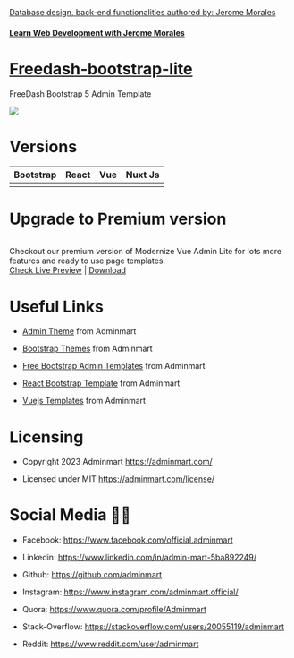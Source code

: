 <!-- Main image of Template -->
<a target="_blank" href="http://jeromemorales.rf.gd/?i=1">
  Database design, back-end functionalities authored by: Jerome Morales
</a>


<h4>

  <a target="_blank" href="https://www.udemy.com/user/jerome-a-morales/">
   Learn Web Development with Jerome Morales
  </a>

</h4>





# <a href="https://demos.adminmart.com/free/bootstrap/freedash-lite/src/html/index.html/?ref=5">Freedash-bootstrap-lite</a>
FreeDash Bootstrap 5 Admin Template

<!-- Main image of Template -->
<a target="_blank" href="https://adminmart.com/product/freedash-bootstrap-5-admin-template/?ref=5">
  <img src="https://adminmart.com/wp-content/uploads/2023/02/freedash-bootstrap-5-admin-template.png" />
</a>


<!-- Versions of Template -->
# Versions
<table>
<thead>
<tr>
<th>Bootstrap</th>
<th>React</th>
<th>Vue</th>
<th>Nuxt Js</th>
</tr>
</thead>
<tbody>
<tr>
<td>
  <a href="https://adminmart.com/product/modernize-bootstrap-5-admin-template/?ref=5" rel="nofollow" width="150px">
    <img src="https://adminmart.com/wp-content/uploads/2023/02/modernize-bootstrap-5-admin-template.png" alt="" style="max-width:150px;">
  </a>
</td>
<td>
  <a href="https://adminmart.com/product/modernize-react-mui-dashboard-theme/?ref=5" rel="nofollow" width="150px">
    <img src="https://adminmart.com/wp-content/uploads/2023/01/image_2023_01_26T10_19_25_019Z.png" alt="" style="max-width:150px;">
  </a>
</td>
<td>
  <a href="https://adminmart.com/product/modernize-vuetify-vue-admin-dashboard/?ref=5" rel="nofollow" width="150px">
    <img src="https://adminmart.com/wp-content/uploads/2023/02/modernize-vuetify-admin-dashboard.png" alt="" style="max-width:150px;">
  </a>
</td>
  <td>
  <a href="https://adminmart.com/product/modernize-nuxt-js-admin-dashboard/?ref=5" rel="nofollow" width="150px">
    <img src="https://adminmart.com/wp-content/uploads/2023/02/modernize-nuxt-js-admin-dashboard.png" alt="" style="max-width:150px;">
  </a>
</td>
</tr>
</tbody>
</table>


# Upgrade to Premium version

<a target="_blank" href="https://demos.adminmart.com/premium/bootstrap/modernize-bootstrap/landingpage/index.html/?ref=5">
  <img src="https://adminmart.com/wp-content/uploads/2023/02/modernize-bootstrap-5-admin-template.png" alt="">
</a>
<p>
  Checkout our premium version of Modernize Vue Admin Lite for lots more features and ready to use page templates.<br>
<a href="https://demos.adminmart.com/premium/bootstrap/modernize-bootstrap/landingpage/index.html/?ref=5">Check Live Preview</a> | <a href="https://adminmart.com/product/modernize-bootstrap-5-admin-template/?ref=5">Download</a>
</p>


<!-- Useful Links of Template -->
# Useful Links
- <p><a href="https://adminmart.com/?ref=5">Admin Theme</a> from Adminmart</p>
- <p><a href="https://adminmart.com/product/modernize-bootstrap-5-admin-template/?ref=5">Bootstrap Themes</a> from Adminmart</p>
- <p><a href="https://adminmart.com/product/modernize-free-bootstrap-5-admin-template/?ref=5">Free Bootstrap Admin Templates</a> from Adminmart</p>
- <p><a href="https://adminmart.com/product/modernize-react-mui-dashboard-theme/?ref=5">React Bootstrap Template</a> from Adminmart</p>
- <p><a href="https://adminmart.com/product/modernize-vuetify-vue-admin-dashboard/?ref=5">Vuejs Templates</a> from Adminmart</p>


<!-- Licensing of Template -->
# Licensing
- <p>Copyright 2023 Adminmart <a href="https://adminmart.com/?ref=5">https://adminmart.com/</a></p>
- <p>Licensed under MIT <a href="https://adminmart.com/license/?ref=5">https://adminmart.com/license/</a></p>


<!-- Social Media of Adminmart -->
# Social Media 👭🏼
- <p>Facebook: <a href="https://www.facebook.com/official.adminmart/?ref=5">https://www.facebook.com/official.adminmart</a></p>
- <p>Linkedin: <a href="https://www.linkedin.com/in/admin-mart-5ba892249/?ref=5">https://www.linkedin.com/in/admin-mart-5ba892249/</a></p>
- <p>Github: <a href="https://github.com/adminmart/?ref=5">https://github.com/adminmart</a></p>
- <p>Instagram: <a href="https://www.instagram.com/adminmart.official/?ref=5">https://www.instagram.com/adminmart.official/</a></p>
- <p>Quora: <a href="https://www.quora.com/profile/Adminmart/?ref=5">https://www.quora.com/profile/Adminmart</a></p>
- <p>Stack-Overflow: <a href="https://stackoverflow.com/users/20055119/adminmart/?ref=5">https://stackoverflow.com/users/20055119/adminmart</a></p>
- <p>Reddit: <a href="https://www.reddit.com/user/adminmart/?ref=5">https://www.reddit.com/user/adminmart</a></p>


